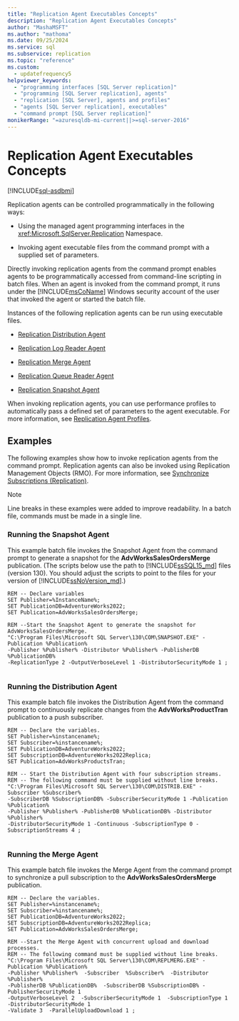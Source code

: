 ```yaml
---
title: "Replication Agent Executables Concepts"
description: "Replication Agent Executables Concepts"
author: "MashaMSFT"
ms.author: "mathoma"
ms.date: 09/25/2024
ms.service: sql
ms.subservice: replication
ms.topic: "reference"
ms.custom:
  - updatefrequency5
helpviewer_keywords:
  - "programming interfaces [SQL Server replication]"
  - "programming [SQL Server replication], agents"
  - "replication [SQL Server], agents and profiles"
  - "agents [SQL Server replication], executables"
  - "command prompt [SQL Server replication]"
monikerRange: "=azuresqldb-mi-current||>=sql-server-2016"
---
```

# Replication Agent Executables Concepts
[!INCLUDE[sql-asdbmi](../../../includes/applies-to-version/sql-asdbmi.md)]

  Replication agents can be controlled programmatically in the following ways:  
  
-   Using the managed agent programming interfaces in the <xref:Microsoft.SqlServer.Replication> Namespace.  
  
-   Invoking agent executable files from the command prompt with a supplied set of parameters.  
  
 Directly invoking replication agents from the command prompt enables agents to be programmatically accessed from command-line scripting in batch files. When an agent is invoked from the command prompt, it runs under the [!INCLUDE[msCoName](../../../includes/msconame-md.md)] Windows security account of the user that invoked the agent or started the batch file.  
  
 Instances of the following replication agents can be run using executable files.  
  
-   [Replication Distribution Agent](../../../relational-databases/replication/agents/replication-distribution-agent.md)  
  
-   [Replication Log Reader Agent](../../../relational-databases/replication/agents/replication-log-reader-agent.md)  
  
-   [Replication Merge Agent](../../../relational-databases/replication/agents/replication-merge-agent.md)  
  
-   [Replication Queue Reader Agent](../../../relational-databases/replication/agents/replication-queue-reader-agent.md)  
  
-   [Replication Snapshot Agent](../../../relational-databases/replication/agents/replication-snapshot-agent.md)  
  
 When invoking replication agents, you can use performance profiles to automatically pass a defined set of parameters to the agent executable. For more information, see [Replication Agent Profiles](../../../relational-databases/replication/agents/replication-agent-profiles.md).  
  
## Examples  
 The following examples show how to invoke replication agents from the command prompt. Replication agents can also be invoked using Replication Management Objects (RMO). For more information, see [Synchronize Subscriptions &#40;Replication&#41;](../../../relational-databases/replication/synchronize-data.md).  
  
> [!NOTE]  
>  Line breaks in these examples were added to improve readability. In a batch file, commands must be made in a single line.  
  
### Running the Snapshot Agent  
 This example batch file invokes the Snapshot Agent from the command prompt to generate a snapshot for the **AdvWorksSalesOrdersMerge** publication. (The scripts below use the path to [!INCLUDE[ssSQL15_md](../../../includes/sssql16-md.md)] files (version 130). You should adjust the scripts to point to the files for your version of [!INCLUDE[ssNoVersion_md](../../../includes/ssnoversion-md.md)].)  
  
```  
REM -- Declare variables  
SET Publisher=%InstanceName%;  
SET PublicationDB=AdventureWorks2022;   
SET Publication=AdvWorksSalesOrdersMerge;   
  
REM --Start the Snapshot Agent to generate the snapshot for AdvWorksSalesOrdersMerge.  
"C:\Program Files\Microsoft SQL Server\130\COM\SNAPSHOT.EXE" -Publication %Publication%   
-Publisher %Publisher% -Distributor %Publisher% -PublisherDB %PublicationDB%   
-ReplicationType 2 -OutputVerboseLevel 1 -DistributorSecurityMode 1 ;  
  
```  
  
### Running the Distribution Agent  
 This example batch file invokes the Distribution Agent from the command prompt to continuously replicate changes from the **AdvWorksProductTran** publication to a push subscriber.  
  
```  
REM -- Declare the variables.  
SET Publisher=%instancename%;  
SET Subscriber=%instancename%;  
SET PublicationDB=AdventureWorks2022;  
SET SubscriptionDB=AdventureWorks2022Replica;   
SET Publication=AdvWorksProductsTran;  
  
REM -- Start the Distribution Agent with four subscription streams.  
REM -- The following command must be supplied without line breaks.  
"C:\Program Files\Microsoft SQL Server\130\COM\DISTRIB.EXE" -Subscriber %Subscriber%   
-SubscriberDB %SubscriptionDB% -SubscriberSecurityMode 1 -Publication %Publication%   
-Publisher %Publisher% -PublisherDB %PublicationDB% -Distributor %Publisher%   
-DistributorSecurityMode 1 -Continuous -SubscriptionType 0 -SubscriptionStreams 4 ;  
  
```  
  
### Running the Merge Agent  
 This example batch file invokes the Merge Agent from the command prompt to synchronize a pull subscription to the **AdvWorksSalesOrdersMerge** publication.  
  
```  
REM -- Declare the variables.  
SET Publisher=%instancename%;  
SET Subscriber=%instancename%;  
SET PublicationDB=AdventureWorks2022;  
SET SubscriptionDB=AdventureWorks2022Replica;   
SET Publication=AdvWorksSalesOrdersMerge;  
  
REM --Start the Merge Agent with concurrent upload and download processes.  
REM -- The following command must be supplied without line breaks.  
"C:\Program Files\Microsoft SQL Server\130\COM\REPLMERG.EXE" -Publication %Publication%    
-Publisher %Publisher%  -Subscriber  %Subscriber%  -Distributor %Publisher%    
-PublisherDB %PublicationDB%  -SubscriberDB %SubscriptionDB% -PublisherSecurityMode 1    
-OutputVerboseLevel 2  -SubscriberSecurityMode 1  -SubscriptionType 1 -DistributorSecurityMode 1    
-Validate 3  -ParallelUploadDownload 1 ;  
  
```  
  
  
